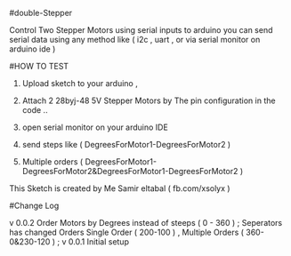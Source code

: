 #double-Stepper

Control Two Stepper Motors using serial inputs to arduino 
you can send serial data using any method like ( i2c , uart , or via serial monitor on arduino ide ) 

#HOW TO TEST
1. Upload sketch to your arduino , 

2. Attach 2 28byj-48 5V Stepper Motors by The pin configuration in the code .. 

3. open serial monitor on your arduino IDE

4. send steps like (  DegreesForMotor1-DegreesForMotor2 )

5. Multiple orders  ( DegreesForMotor1-DegreesForMotor2&DegreesForMotor1-DegreesForMotor2 ) 

This Sketch is created by Me Samir eltabal ( fb.com/xsolyx ) 

#Change Log

v 0.0.2
 Order Motors by Degrees instead of steeps ( 0 - 360 ) ;
 Seperators has changed Orders Single Order ( 200-100 ) , Multiple Orders ( 360-0&230-120 ) ;
v 0.0.1 
 Initial setup
